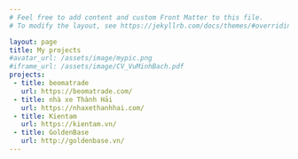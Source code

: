 ```yaml
---
# Feel free to add content and custom Front Matter to this file.
# To modify the layout, see https://jekyllrb.com/docs/themes/#overriding-theme-defaults

layout: page
title: My projects
#avatar_url: /assets/image/mypic.png
#iframe_url: /assets/image/CV_VuMinhBach.pdf
projects:
 - title: beomatrade
   url: https://beomatrade.com/
 - title: nhà xe Thành Hải
   url: https://nhaxethanhhai.com/
 - title: Kientam
   url: https://kientam.vn/
 - title: GoldenBase
   url: http://goldenbase.vn/
---
```

